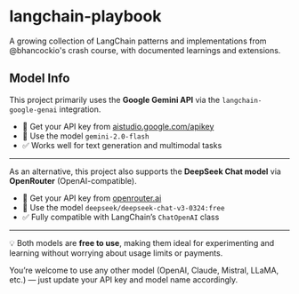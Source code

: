 # langchain-playbook

A growing collection of LangChain patterns and implementations from @bhancockio's crash course, with documented learnings and extensions.

## Model Info

This project primarily uses the **Google Gemini API** via the `langchain-google-genai` integration.

- 🔑 Get your API key from [aistudio.google.com/apikey](https://aistudio.google.com/apikey)
- 🧩 Use the model `gemini-2.0-flash`
- ✅ Works well for text generation and multimodal tasks

---

As an alternative, this project also supports the **DeepSeek Chat model** via **OpenRouter** (OpenAI-compatible).

- 🔑 Get your API key from [openrouter.ai](https://openrouter.ai)
- 🧩 Use the model `deepseek/deepseek-chat-v3-0324:free`
- ✅ Fully compatible with LangChain’s `ChatOpenAI` class

---

💡 Both models are **free to use**, making them ideal for experimenting and learning without worrying about usage limits or payments.

You’re welcome to use any other model (OpenAI, Claude, Mistral, LLaMA, etc.) — just update your API key and model name accordingly.
